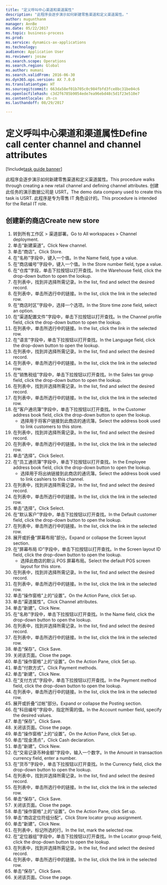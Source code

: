 ```yaml
--- 
title: "定义呼叫中心渠道和渠道属性"
description: "此程序会逐步演示如何新建零售渠道和定义渠道属性。"
author: mugunthanm
manager: AnnBe
ms.date: 05/22/2017
ms.topic: business-process
ms.prod: 
ms.service: dynamics-ax-applications
ms.technology: 
audience: Application User
ms.reviewer: josaw
ms.search.scope: Operations
ms.search.region: Global
ms.author: mumani
ms.search.validFrom: 2016-06-30
ms.dyn365.ops.version: AX 7.0.0
ms.translationtype: HT
ms.sourcegitcommit: 663da58ef01b705c0c984fbfd3fce8bc31be04c6
ms.openlocfilehash: c3d2f6785b9054ede7ea96ebd48c5d1f23e510e7
ms.contentlocale: zh-cn
ms.lasthandoff: 08/29/2017

---
```

# <a name="define-call-center-channel-and-channel-attributes"></a><span data-ttu-id="44ad9-103">定义呼叫中心渠道和渠道属性</span><span class="sxs-lookup"><span data-stu-id="44ad9-103">Define call center channel and channel attributes</span></span>

[!include[task guide banner](../includes/task-guide-banner.md)]

<span data-ttu-id="44ad9-104">此程序会逐步演示如何新建零售渠道和定义渠道属性。</span><span class="sxs-lookup"><span data-stu-id="44ad9-104">This procedure walks through creating a new retail channel and defining channel attributes.</span></span> <span data-ttu-id="44ad9-105">创建此任务的演示数据公司是 USRT。</span><span class="sxs-lookup"><span data-stu-id="44ad9-105">The demo data company used to create this task is USRT.</span></span> <span data-ttu-id="44ad9-106">此程序是专为零售 IT 角色设计的。</span><span class="sxs-lookup"><span data-stu-id="44ad9-106">This procedure is intended for the Retail IT role.</span></span>


## <a name="create-new-store"></a><span data-ttu-id="44ad9-107">创建新的商店</span><span class="sxs-lookup"><span data-stu-id="44ad9-107">Create new store</span></span>
1. <span data-ttu-id="44ad9-108">转到所有工作区 > 渠道部署。</span><span class="sxs-lookup"><span data-stu-id="44ad9-108">Go to All workspaces > Channel deployment.</span></span>
2. <span data-ttu-id="44ad9-109">单击“新建渠道”。</span><span class="sxs-lookup"><span data-stu-id="44ad9-109">Click New channel.</span></span>
3. <span data-ttu-id="44ad9-110">单击“商店”。</span><span class="sxs-lookup"><span data-stu-id="44ad9-110">Click Store.</span></span>
4. <span data-ttu-id="44ad9-111">在“名称”字段中，键入一个值。</span><span class="sxs-lookup"><span data-stu-id="44ad9-111">In the Name field, type a value.</span></span>
5. <span data-ttu-id="44ad9-112">在“商店编号”字段中，键入一个值。</span><span class="sxs-lookup"><span data-stu-id="44ad9-112">In the Store number field, type a value.</span></span>
6. <span data-ttu-id="44ad9-113">在“仓库”字段，单击下拉按钮以打开查找。</span><span class="sxs-lookup"><span data-stu-id="44ad9-113">In the Warehouse field, click the drop-down button to open the lookup.</span></span>
7. <span data-ttu-id="44ad9-114">在列表中，找到并选择所需记录。</span><span class="sxs-lookup"><span data-stu-id="44ad9-114">In the list, find and select the desired record.</span></span>
8. <span data-ttu-id="44ad9-115">在列表中，单击所选行中的链接。</span><span class="sxs-lookup"><span data-stu-id="44ad9-115">In the list, click the link in the selected row.</span></span>
9. <span data-ttu-id="44ad9-116">在“商店时区”字段中，选择一个选项。</span><span class="sxs-lookup"><span data-stu-id="44ad9-116">In the Store time zone field, select an option.</span></span>
10. <span data-ttu-id="44ad9-117">在“渠道配置文件”字段中，单击下拉按钮以打开查找。</span><span class="sxs-lookup"><span data-stu-id="44ad9-117">In the Channel profile field, click the drop-down button to open the lookup.</span></span>
11. <span data-ttu-id="44ad9-118">在列表中，单击所选行中的链接。</span><span class="sxs-lookup"><span data-stu-id="44ad9-118">In the list, click the link in the selected row.</span></span>
12. <span data-ttu-id="44ad9-119">在“语言”字段中，单击下拉按钮以打开查找。</span><span class="sxs-lookup"><span data-stu-id="44ad9-119">In the Language field, click the drop-down button to open the lookup.</span></span>
13. <span data-ttu-id="44ad9-120">在列表中，找到并选择所需记录。</span><span class="sxs-lookup"><span data-stu-id="44ad9-120">In the list, find and select the desired record.</span></span>
14. <span data-ttu-id="44ad9-121">在列表中，单击所选行中的链接。</span><span class="sxs-lookup"><span data-stu-id="44ad9-121">In the list, click the link in the selected row.</span></span>
15. <span data-ttu-id="44ad9-122">在“销售税组”字段中，单击下拉按钮以打开查找。</span><span class="sxs-lookup"><span data-stu-id="44ad9-122">In the Sales tax group field, click the drop-down button to open the lookup.</span></span>
16. <span data-ttu-id="44ad9-123">在列表中，找到并选择所需记录。</span><span class="sxs-lookup"><span data-stu-id="44ad9-123">In the list, find and select the desired record.</span></span>
17. <span data-ttu-id="44ad9-124">在列表中，单击所选行中的链接。</span><span class="sxs-lookup"><span data-stu-id="44ad9-124">In the list, click the link in the selected row.</span></span>
18. <span data-ttu-id="44ad9-125">在“客户通讯簿”字段中，单击下拉按钮以打开查找。</span><span class="sxs-lookup"><span data-stu-id="44ad9-125">In the Customer address book field, click the drop-down button to open the lookup.</span></span>
    * <span data-ttu-id="44ad9-126">选择用于将客户链接到此商店的通讯簿。</span><span class="sxs-lookup"><span data-stu-id="44ad9-126">Select the address book used to link customers to this store.</span></span>  
19. <span data-ttu-id="44ad9-127">在列表中，找到并选择所需记录。</span><span class="sxs-lookup"><span data-stu-id="44ad9-127">In the list, find and select the desired record.</span></span>
20. <span data-ttu-id="44ad9-128">在列表中，单击所选行中的链接。</span><span class="sxs-lookup"><span data-stu-id="44ad9-128">In the list, click the link in the selected row.</span></span>
21. <span data-ttu-id="44ad9-129">单击“选择”。</span><span class="sxs-lookup"><span data-stu-id="44ad9-129">Click Select.</span></span>
22. <span data-ttu-id="44ad9-130">在“员工通讯簿”字段中，单击下拉按钮以打开查找。</span><span class="sxs-lookup"><span data-stu-id="44ad9-130">In the Employee address book field, click the drop-down button to open the lookup.</span></span>
    * <span data-ttu-id="44ad9-131">选择用于将出纳链接到此商店的通讯簿。</span><span class="sxs-lookup"><span data-stu-id="44ad9-131">Select the address book used to link cashiers to this channel.</span></span>  
23. <span data-ttu-id="44ad9-132">在列表中，找到并选择所需记录。</span><span class="sxs-lookup"><span data-stu-id="44ad9-132">In the list, find and select the desired record.</span></span>
24. <span data-ttu-id="44ad9-133">在列表中，单击所选行中的链接。</span><span class="sxs-lookup"><span data-stu-id="44ad9-133">In the list, click the link in the selected row.</span></span>
25. <span data-ttu-id="44ad9-134">单击“选择”。</span><span class="sxs-lookup"><span data-stu-id="44ad9-134">Click Select.</span></span>
26. <span data-ttu-id="44ad9-135">在“默认客户”字段中，单击下拉按钮以打开查找。</span><span class="sxs-lookup"><span data-stu-id="44ad9-135">In the Default customer field, click the drop-down button to open the lookup.</span></span>
27. <span data-ttu-id="44ad9-136">在列表中，单击所选行中的链接。</span><span class="sxs-lookup"><span data-stu-id="44ad9-136">In the list, click the link in the selected row.</span></span>
28. <span data-ttu-id="44ad9-137">展开或折叠“屏幕布局”部分。</span><span class="sxs-lookup"><span data-stu-id="44ad9-137">Expand or collapse the Screen layout section.</span></span>
29. <span data-ttu-id="44ad9-138">在“屏幕布局 ID”字段中，单击下拉按钮以打开查找。</span><span class="sxs-lookup"><span data-stu-id="44ad9-138">In the Screen layout ID field, click the drop-down button to open the lookup.</span></span>
    * <span data-ttu-id="44ad9-139">选择此商店的默认 POS 屏幕布局。</span><span class="sxs-lookup"><span data-stu-id="44ad9-139">Select the default POS screen layout for this store.</span></span>  
30. <span data-ttu-id="44ad9-140">在列表中，找到并选择所需记录。</span><span class="sxs-lookup"><span data-stu-id="44ad9-140">In the list, find and select the desired record.</span></span>
31. <span data-ttu-id="44ad9-141">在列表中，单击所选行中的链接。</span><span class="sxs-lookup"><span data-stu-id="44ad9-141">In the list, click the link in the selected row.</span></span>
32. <span data-ttu-id="44ad9-142">单击“操作窗格”上的“设置”。</span><span class="sxs-lookup"><span data-stu-id="44ad9-142">On the Action Pane, click Set up.</span></span>
33. <span data-ttu-id="44ad9-143">单击“渠道属性”。</span><span class="sxs-lookup"><span data-stu-id="44ad9-143">Click Channel attributes.</span></span>
34. <span data-ttu-id="44ad9-144">单击“新建”。</span><span class="sxs-lookup"><span data-stu-id="44ad9-144">Click New.</span></span>
35. <span data-ttu-id="44ad9-145">在“名称”字段中，单击下拉按钮以打开查找。</span><span class="sxs-lookup"><span data-stu-id="44ad9-145">In the Name field, click the drop-down button to open the lookup.</span></span>
36. <span data-ttu-id="44ad9-146">在列表中，找到并选择所需记录。</span><span class="sxs-lookup"><span data-stu-id="44ad9-146">In the list, find and select the desired record.</span></span>
37. <span data-ttu-id="44ad9-147">在列表中，单击所选行中的链接。</span><span class="sxs-lookup"><span data-stu-id="44ad9-147">In the list, click the link in the selected row.</span></span>
38. <span data-ttu-id="44ad9-148">单击“保存”。</span><span class="sxs-lookup"><span data-stu-id="44ad9-148">Click Save.</span></span>
39. <span data-ttu-id="44ad9-149">关闭该页面。</span><span class="sxs-lookup"><span data-stu-id="44ad9-149">Close the page.</span></span>
40. <span data-ttu-id="44ad9-150">单击“操作窗格”上的“设置”。</span><span class="sxs-lookup"><span data-stu-id="44ad9-150">On the Action Pane, click Set up.</span></span>
41. <span data-ttu-id="44ad9-151">单击“付款方式”。</span><span class="sxs-lookup"><span data-stu-id="44ad9-151">Click Payment methods.</span></span>
42. <span data-ttu-id="44ad9-152">单击“新建”。</span><span class="sxs-lookup"><span data-stu-id="44ad9-152">Click New.</span></span>
43. <span data-ttu-id="44ad9-153">在“支付方式”字段中，单击下拉按钮以打开查找。</span><span class="sxs-lookup"><span data-stu-id="44ad9-153">In the Payment method field, click the drop-down button to open the lookup.</span></span>
44. <span data-ttu-id="44ad9-154">在列表中，单击所选行中的链接。</span><span class="sxs-lookup"><span data-stu-id="44ad9-154">In the list, click the link in the selected row.</span></span>
45. <span data-ttu-id="44ad9-155">展开或折叠“过帐”部分。</span><span class="sxs-lookup"><span data-stu-id="44ad9-155">Expand or collapse the Posting section.</span></span>
46. <span data-ttu-id="44ad9-156">在“科目编号”字段中，指定所需的值。</span><span class="sxs-lookup"><span data-stu-id="44ad9-156">In the Account number field, specify the desired values.</span></span>
47. <span data-ttu-id="44ad9-157">单击“保存”。</span><span class="sxs-lookup"><span data-stu-id="44ad9-157">Click Save.</span></span>
48. <span data-ttu-id="44ad9-158">关闭该页面。</span><span class="sxs-lookup"><span data-stu-id="44ad9-158">Close the page.</span></span>
49. <span data-ttu-id="44ad9-159">单击“操作窗格”上的“设置”。</span><span class="sxs-lookup"><span data-stu-id="44ad9-159">On the Action Pane, click Set up.</span></span>
50. <span data-ttu-id="44ad9-160">单击“现金清点”，</span><span class="sxs-lookup"><span data-stu-id="44ad9-160">Click Cash declaration.</span></span>
51. <span data-ttu-id="44ad9-161">单击“新建”。</span><span class="sxs-lookup"><span data-stu-id="44ad9-161">Click New.</span></span>
52. <span data-ttu-id="44ad9-162">在“交易记录币种金额”字段中，输入一个数字。</span><span class="sxs-lookup"><span data-stu-id="44ad9-162">In the Amount in transaction currency field, enter a number.</span></span>
53. <span data-ttu-id="44ad9-163">在“货币”字段中，单击下拉按钮以打开查找。</span><span class="sxs-lookup"><span data-stu-id="44ad9-163">In the Currency field, click the drop-down button to open the lookup.</span></span>
54. <span data-ttu-id="44ad9-164">在列表中，找到并选择所需记录。</span><span class="sxs-lookup"><span data-stu-id="44ad9-164">In the list, find and select the desired record.</span></span>
55. <span data-ttu-id="44ad9-165">在列表中，单击所选行中的链接。</span><span class="sxs-lookup"><span data-stu-id="44ad9-165">In the list, click the link in the selected row.</span></span>
56. <span data-ttu-id="44ad9-166">单击“保存”。</span><span class="sxs-lookup"><span data-stu-id="44ad9-166">Click Save.</span></span>
57. <span data-ttu-id="44ad9-167">关闭该页面。</span><span class="sxs-lookup"><span data-stu-id="44ad9-167">Close the page.</span></span>
58. <span data-ttu-id="44ad9-168">单击“操作窗格”上的“设置”。</span><span class="sxs-lookup"><span data-stu-id="44ad9-168">On the Action Pane, click Set up.</span></span>
59. <span data-ttu-id="44ad9-169">单击“商店定位符组分配”。</span><span class="sxs-lookup"><span data-stu-id="44ad9-169">Click Store locator group assignment.</span></span>
60. <span data-ttu-id="44ad9-170">单击“新建”。</span><span class="sxs-lookup"><span data-stu-id="44ad9-170">Click New.</span></span>
61. <span data-ttu-id="44ad9-171">在列表中，标记所选的行。</span><span class="sxs-lookup"><span data-stu-id="44ad9-171">In the list, mark the selected row.</span></span>
62. <span data-ttu-id="44ad9-172">在“定位器组”字段中，单击下拉按钮以打开查找。</span><span class="sxs-lookup"><span data-stu-id="44ad9-172">In the Locator group field, click the drop-down button to open the lookup.</span></span>
63. <span data-ttu-id="44ad9-173">在列表中，找到并选择所需记录。</span><span class="sxs-lookup"><span data-stu-id="44ad9-173">In the list, find and select the desired record.</span></span>
64. <span data-ttu-id="44ad9-174">在列表中，单击所选行中的链接。</span><span class="sxs-lookup"><span data-stu-id="44ad9-174">In the list, click the link in the selected row.</span></span>
65. <span data-ttu-id="44ad9-175">单击“保存”。</span><span class="sxs-lookup"><span data-stu-id="44ad9-175">Click Save.</span></span>
66. <span data-ttu-id="44ad9-176">关闭该页面。</span><span class="sxs-lookup"><span data-stu-id="44ad9-176">Close the page.</span></span>


